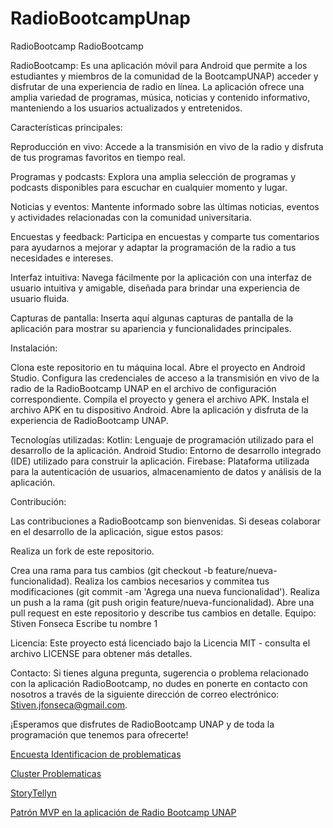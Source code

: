 # RadioBootcampUnap
RadioBootcamp
RadioBootcamp

RadioBootcamp: Es una aplicación móvil para Android que permite a los estudiantes y miembros de la comunidad de la BootcampUNAP) acceder y disfrutar de una experiencia de radio en línea. La aplicación ofrece una amplia variedad de programas, música, noticias y contenido informativo, manteniendo a los usuarios actualizados y entretenidos.

Características principales:

Reproducción en vivo: Accede a la transmisión en vivo de la radio y disfruta de tus programas favoritos en tiempo real.

Programas y podcasts: Explora una amplia selección de programas y podcasts disponibles para escuchar en cualquier momento y lugar.

Noticias y eventos: Mantente informado sobre las últimas noticias, eventos y actividades relacionadas con la comunidad universitaria.

Encuestas y feedback: Participa en encuestas y comparte tus comentarios para ayudarnos a mejorar y adaptar la programación de la radio a tus necesidades e intereses.


Interfaz intuitiva: Navega fácilmente por la aplicación con una interfaz de usuario intuitiva y amigable, diseñada para brindar una experiencia de usuario fluida.

Capturas de pantalla:
Inserta aquí algunas capturas de pantalla de la aplicación para mostrar su apariencia y funcionalidades principales.

Instalación:

Clona este repositorio en tu máquina local.
Abre el proyecto en Android Studio.
Configura las credenciales de acceso a la transmisión en vivo de la radio de la RadioBootcamp UNAP en el archivo de configuración correspondiente.
Compila el proyecto y genera el archivo APK.
Instala el archivo APK en tu dispositivo Android.
Abre la aplicación y disfruta de la experiencia de RadioBootcamp UNAP.


Tecnologías utilizadas:
Kotlin: Lenguaje de programación utilizado para el desarrollo de la aplicación.
Android Studio: Entorno de desarrollo integrado (IDE) utilizado para construir la aplicación.
Firebase: Plataforma utilizada para la autenticación de usuarios, almacenamiento de datos y análisis de la aplicación.

Contribución:

Las contribuciones a RadioBootcamp son bienvenidas. Si deseas colaborar en el desarrollo de la aplicación, sigue estos pasos:

Realiza un fork de este repositorio.

Crea una rama para tus cambios (git checkout -b feature/nueva-funcionalidad).
Realiza los cambios necesarios y commitea tus modificaciones (git commit -am 'Agrega una nueva funcionalidad').
Realiza un push a la rama (git push origin feature/nueva-funcionalidad).
Abre una pull request en este repositorio y describe tus cambios en detalle.
Equipo:
Stiven Fonseca
Escribe tu nombre 1

Licencia:
Este proyecto está licenciado bajo la Licencia MIT - consulta el archivo LICENSE para obtener más detalles.

Contacto:
Si tienes alguna pregunta, sugerencia o problema relacionado con la aplicación RadioBootcamp, no dudes en ponerte en contacto con nosotros a través de la siguiente dirección de correo electrónico: Stiven.jfonseca@gmail.com.

¡Esperamos que disfrutes de RadioBootcamp UNAP y de toda la programación que tenemos para ofrecerte!

[Encuesta Identificacion de problematicas](https://bit.ly/42VggXw)

[Cluster Problematicas](https://bit.ly/3Oy4ZYR)

[StoryTellyn](https://bit.ly/43gp5KX)

[Patrón MVP en la aplicación de Radio Bootcamp UNAP](https://bit.ly/43aItsY)



